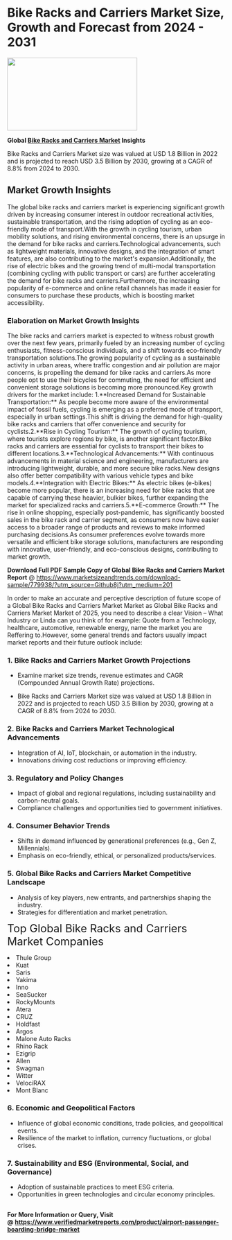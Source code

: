 <H1>Bike Racks and Carriers Market Size, Growth and Forecast from 2024 - 2031</H1><img class="aligncenter size-medium wp-image-584254" src="https://thirdeyenews.in/wp-content/uploads/2024/09/Global-Market-Research-300x168.jpeg" alt="" width="300" height="168" /><p><strong>Global&nbsp;<a href="https://www.marketsizeandtrends.com/download-sample/779938/?utm_source=Github8j?utm_medium=201">Bike Racks and Carriers Market</a> Insights</strong></p><p>Bike Racks and Carriers Market size was valued at USD 1.8 Billion in 2022 and is projected to reach USD 3.5 Billion by 2030, growing at a CAGR of 8.8% from 2024 to 2030.</p><p><h2>Market Growth Insights</h2> The global bike racks and carriers market is experiencing significant growth driven by increasing consumer interest in outdoor recreational activities, sustainable transportation, and the rising adoption of cycling as an eco-friendly mode of transport.With the growth in cycling tourism, urban mobility solutions, and rising environmental concerns, there is an upsurge in the demand for bike racks and carriers.Technological advancements, such as lightweight materials, innovative designs, and the integration of smart features, are also contributing to the market's expansion.Additionally, the rise of electric bikes and the growing trend of multi-modal transportation (combining cycling with public transport or cars) are further accelerating the demand for bike racks and carriers.Furthermore, the increasing popularity of e-commerce and online retail channels has made it easier for consumers to purchase these products, which is boosting market accessibility. <h3>Elaboration on Market Growth Insights</h3> The bike racks and carriers market is expected to witness robust growth over the next few years, primarily fueled by an increasing number of cycling enthusiasts, fitness-conscious individuals, and a shift towards eco-friendly transportation solutions.The growing popularity of cycling as a sustainable activity in urban areas, where traffic congestion and air pollution are major concerns, is propelling the demand for bike racks and carriers.As more people opt to use their bicycles for commuting, the need for efficient and convenient storage solutions is becoming more pronounced.Key growth drivers for the market include: 1.**Increased Demand for Sustainable Transportation:** As people become more aware of the environmental impact of fossil fuels, cycling is emerging as a preferred mode of transport, especially in urban settings.This shift is driving the demand for high-quality bike racks and carriers that offer convenience and security for cyclists.2.**Rise in Cycling Tourism:** The growth of cycling tourism, where tourists explore regions by bike, is another significant factor.Bike racks and carriers are essential for cyclists to transport their bikes to different locations.3.**Technological Advancements:** With continuous advancements in material science and engineering, manufacturers are introducing lightweight, durable, and more secure bike racks.New designs also offer better compatibility with various vehicle types and bike models.4.**Integration with Electric Bikes:** As electric bikes (e-bikes) become more popular, there is an increasing need for bike racks that are capable of carrying these heavier, bulkier bikes, further expanding the market for specialized racks and carriers.5.**E-commerce Growth:** The rise in online shopping, especially post-pandemic, has significantly boosted sales in the bike rack and carrier segment, as consumers now have easier access to a broader range of products and reviews to make informed purchasing decisions.As consumer preferences evolve towards more versatile and efficient bike storage solutions, manufacturers are responding with innovative, user-friendly, and eco-conscious designs, contributing to market growth.</p><p><span class=""><strong>Download Full PDF Sample Copy of Global Bike Racks and Carriers Market Report</strong> @ <a href="https://www.marketsizeandtrends.com/download-sample/779938/?utm_source=Github8j?utm_medium=201" target="_blank">https://www.marketsizeandtrends.com/download-sample/779938/?utm_source=Github8j?utm_medium=201</a></span></p><p>In order to make an accurate and perceptive description of future scope of a Global&nbsp;Bike Racks and Carriers Market Market as Global&nbsp;Bike Racks and Carriers Market Market of 2025, you need to describe a clear Vision &ndash; What Industry or Linda can you think of for example: Quote from a Technology, healthcare, automotive, renewable energy, name the market you are Reffering to.However, some general trends and factors usually impact market reports and their future outlook include:</p><h3>1.&nbsp;<strong>Bike Racks and Carriers Market Growth Projections</strong></h3><ul><li>Examine market size trends, revenue estimates and CAGR (Compounded Annual Growth Rate) projections.</li><li><p>Bike Racks and Carriers Market size was valued at USD 1.8 Billion in 2022 and is projected to reach USD 3.5 Billion by 2030, growing at a CAGR of 8.8% from 2024 to 2030.</p></li></ul><h3>2.&nbsp;<strong>Bike Racks and Carriers Market Technological Advancements</strong></h3><ul><li>Integration of AI, IoT, blockchain, or automation in the industry.</li><li>Innovations driving cost reductions or improving efficiency.</li></ul><h3>3.&nbsp;<strong>Regulatory and Policy Changes</strong></h3><ul><li>Impact of global and regional regulations, including sustainability and carbon-neutral goals.</li><li>Compliance challenges and opportunities tied to government initiatives.</li></ul><h3>4.&nbsp;<strong>Consumer Behavior Trends</strong></h3><ul><li>Shifts in demand influenced by generational preferences (e.g., Gen Z, Millennials).</li><li>Emphasis on eco-friendly, ethical, or personalized products/services.</li></ul><h3>5.&nbsp;<strong>Global Bike Racks and Carriers Market Competitive Landscape</strong></h3><ul><li>Analysis of key players, new entrants, and partnerships shaping the industry.</li><li>Strategies for differentiation and market penetration.</li></ul><p data-pm-slice="1 1 []"><span style="color: inherit; font-family: inherit; font-size: 25px;">Top Global Bike Racks and Carriers Market Companies</span></p><div class="" data-test-id=""><p><li>Thule Group</li><li> Kuat</li><li> Saris</li><li> Yakima</li><li> Inno</li><li> SeaSucker</li><li> RockyMounts</li><li> Atera</li><li> CRUZ</li><li> Holdfast</li><li> Argos</li><li> Malone Auto Racks</li><li> Rhino Rack</li><li> Ezigrip</li><li> Allen</li><li> Swagman</li><li> Witter</li><li> VelociRAX</li><li> Mont Blanc</li></p></div><h3>6.&nbsp;<strong>Economic and Geopolitical Factors</strong></h3><ul><li>Influence of global economic conditions, trade policies, and geopolitical events.</li><li>Resilience of the market to inflation, currency fluctuations, or global crises.</li></ul><h3>7.&nbsp;<strong>Sustainability and ESG (Environmental, Social, and Governance)</strong></h3><ul><li>Adoption of sustainable practices to meet ESG criteria.</li><li>Opportunities in green technologies and circular economy principles.</li></ul><h2><strong style="font-size: 14px;">For More Information or Query, Visit @&nbsp;</strong><a style="background-color: #ffffff; font-size: 14px;" href="https://www.marketsizeandtrends.com/report/bike-racks-and-carriers-market/" target="_blank">https://www.verifiedmarketreports.com/product/airport-passenger-boarding-bridge-market</a></h2>